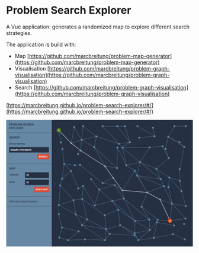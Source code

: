 # Problem Search Explorer

A Vue application: generates a randomized map to explore different search strategies.

The application is build with:

* Map [https://github.com/marcbreitung/problem-map-generator](https://github.com/marcbreitung/problem-map-generator)
* Visualisation [https://github.com/marcbreitung/problem-graph-visualisation](https://github.com/marcbreitung/problem-graph-visualisation)
* Search [https://github.com/marcbreitung/problem-graph-visualisation](https://github.com/marcbreitung/problem-graph-visualisation)

[https://marcbreitung.github.io/problem-search-explorer/#/](https://marcbreitung.github.io/problem-search-explorer/#/)

![Problem Search Explorer](problem-search-explorer.png)